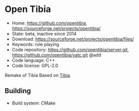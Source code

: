 # Open Tibia

- Home: https://github.com/opentibia, https://sourceforge.net/projects/opentibia/
- State: beta, inactive since 2014
- Download: https://sourceforge.net/projects/opentibia/files/
- Keywords: role playing
- Code repository: https://github.com/opentibia/server.git, https://github.com/opentibia/yatc.git @add
- Code language: C++
- Code license: GPL-2.0

Remake of Tibia
Based on [Tibia](https://tibia.fandom.com/wiki/CipSoft_GmbH).

## Building

- Build system: CMake
